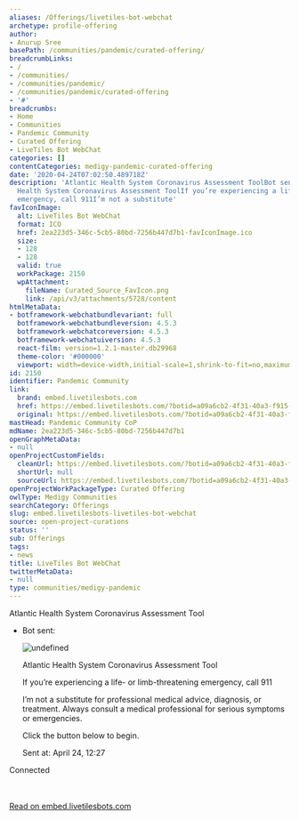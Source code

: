 ```yaml
---
aliases: /Offerings/livetiles-bot-webchat
archetype: profile-offering
author:
- Anurup Sree
basePath: /communities/pandemic/curated-offering/
breadcrumbLinks:
- /
- /communities/
- /communities/pandemic/
- /communities/pandemic/curated-offering
- '#'
breadcrumbs:
- Home
- Communities
- Pandemic Community
- Curated Offering
- LiveTiles Bot WebChat
categories: []
contentCategories: medigy-pandemic-curated-offering
date: '2020-04-24T07:02:50.489718Z'
description: 'Atlantic Health System Coronavirus Assessment ToolBot sent: Atlantic
  Health System Coronavirus Assessment ToolIf you’re experiencing a life- or limb-threatening
  emergency, call 911I’m not a substitute'
favIconImage:
  alt: LiveTiles Bot WebChat
  format: ICO
  href: 2ea223d5-346c-5cb5-80bd-7256b447d7b1-favIconImage.ico
  size:
  - 128
  - 128
  valid: true
  workPackage: 2150
  wpAttachment:
    fileName: Curated_Source_FavIcon.png
    link: /api/v3/attachments/5728/content
htmlMetaData:
- botframework-webchatbundlevariant: full
  botframework-webchatbundleversion: 4.5.3
  botframework-webchatcoreversion: 4.5.3
  botframework-webchatuiversion: 4.5.3
  react-film: version=1.2.1-master.db29968
  theme-color: '#000000'
  viewport: width=device-width,initial-scale=1,shrink-to-fit=no,maximum-scale=1
id: 2150
identifier: Pandemic Community
link:
  brand: embed.livetilesbots.com
  href: https://embed.livetilesbots.com/?botid=a09a6cb2-4f31-40a3-f915-08d7c6448352&skipSplash=true&anonymous=true?&dept=undefined&vt=undefined&public=1
  original: https://embed.livetilesbots.com/?botid=a09a6cb2-4f31-40a3-f915-08d7c6448352&skipSplash=true&anonymous=true?&dept=undefined&vt=undefined&public=1
mastHead: Pandemic Community CoP
mdName: 2ea223d5-346c-5cb5-80bd-7256b447d7b1
openGraphMetaData:
- null
openProjectCustomFields:
  cleanUrl: https://embed.livetilesbots.com/?botid=a09a6cb2-4f31-40a3-f915-08d7c6448352&skipSplash=true&anonymous=true?&dept=undefined&vt=undefined&public=1
  shortUrl: null
  sourceUrl: https://embed.livetilesbots.com/?botid=a09a6cb2-4f31-40a3-f915-08d7c6448352&skipSplash=true&anonymous=true?&dept=undefined&vt=undefined&public=1
openProjectWorkPackageType: Curated Offering
owlType: Medigy Communities
searchCategory: Offerings
slug: embed.livetilesbots-livetiles-bot-webchat
source: open-project-curations
status: ''
sub: Offerings
tags:
- news
title: LiveTiles Bot WebChat
twitterMetaData:
- null
type: communities/medigy-pandemic
---
```


<div id="readability-page-1" class="page"><div id="root"><div><div><p>Atlantic Health System Coronavirus Assessment Tool</p><div role="complementary" tabindex="-1"><div role="log"><div><ul aria-atomic="false" aria-live="polite" aria-relevant="additions text" role="list"><li aria-label=" " role="listitem"><div><div><div aria-label=" "><p><span aria-label="Bot sent: ">Bot sent: </span></p><div aria-hidden="false"><div><div tabindex="0"><p><img src="https://tapinto-production.s3.amazonaws.com/uploads/photos/ca/best_crop_98d651f091e36739037d_mini_magick20181031-25322-gmvv4c.jpg?v=9ee9f9ea59475762fb16" alt="undefined"></p><p>Atlantic Health System Coronavirus Assessment Tool</p><p>If you’re experiencing a life- or limb-threatening emergency, call <a target="_blank">911</a></p><p>I’m not a substitute for professional medical advice, diagnosis, or treatment. Always consult a medical professional for serious symptoms or emergencies.</p><p>Click the button below to begin.</p><div><div></div></div></div></div></div></div><div><p><span><span aria-label="Sent at: April 24, 12:27">Sent at: April 24, 12:27</span></span></p></div></div></div></li></ul></div></div><div role="form"><p><span aria-label="Connected">Connected</span></p><div><form></form></div></div></div></div></div></div></div><br><br><a target="_blank" href=https://embed.livetilesbots.com/?botid=a09a6cb2-4f31-40a3-f915-08d7c6448352&skipSplash=true&anonymous=true?&dept=undefined&vt=undefined&public=1>Read on embed.livetilesbots.com</a>